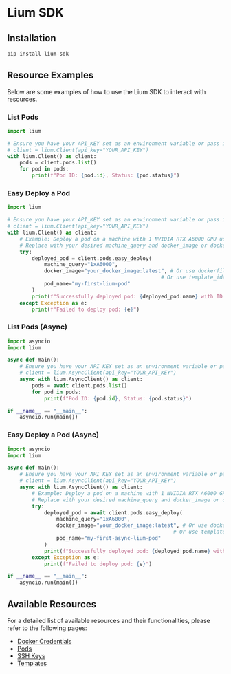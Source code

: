 # Lium SDK

## Installation

```bash
pip install lium-sdk
```

## Resource Examples

Below are some examples of how to use the Lium SDK to interact with resources.

### List Pods

```python
import lium

# Ensure you have your API_KEY set as an environment variable or pass it directly
# client = lium.Client(api_key="YOUR_API_KEY")
with lium.Client() as client:
    pods = client.pods.list()
    for pod in pods:
        print(f"Pod ID: {pod.id}, Status: {pod.status}")
```

### Easy Deploy a Pod

```python
import lium

# Ensure you have your API_KEY set as an environment variable or pass it directly
# client = lium.Client(api_key="YOUR_API_KEY")
with lium.Client() as client:
    # Example: Deploy a pod on a machine with 1 NVIDIA RTX A6000 GPU using a specific docker image
    # Replace with your desired machine_query and docker_image or dockerfile/template_id
    try:
        deployed_pod = client.pods.easy_deploy(
            machine_query="1xA6000", 
            docker_image="your_docker_image:latest", # Or use dockerfile="path/to/your/Dockerfile"
                                                  # Or use template_id="your_template_id"
            pod_name="my-first-lium-pod"
        )
        print(f"Successfully deployed pod: {deployed_pod.name} with ID: {deployed_pod.id}")
    except Exception as e:
        print(f"Failed to deploy pod: {e}")

```

### List Pods (Async)

```python
import asyncio
import lium

async def main():
    # Ensure you have your API_KEY set as an environment variable or pass it directly
    # client = lium.AsyncClient(api_key="YOUR_API_KEY")
    async with lium.AsyncClient() as client:
        pods = await client.pods.list()
        for pod in pods:
            print(f"Pod ID: {pod.id}, Status: {pod.status}")

if __name__ == "__main__":
    asyncio.run(main())
```

### Easy Deploy a Pod (Async)

```python
import asyncio
import lium

async def main():
    # Ensure you have your API_KEY set as an environment variable or pass it directly
    # client = lium.AsyncClient(api_key="YOUR_API_KEY")
    async with lium.AsyncClient() as client:
        # Example: Deploy a pod on a machine with 1 NVIDIA RTX A6000 GPU using a specific docker image
        # Replace with your desired machine_query and docker_image or dockerfile/template_id
        try:
            deployed_pod = await client.pods.easy_deploy(
                machine_query="1xA6000", 
                docker_image="your_docker_image:latest", # Or use dockerfile="path/to/your/Dockerfile"
                                                      # Or use template_id="your_template_id"
                pod_name="my-first-async-lium-pod"
            )
            print(f"Successfully deployed pod: {deployed_pod.name} with ID: {deployed_pod.id}")
        except Exception as e:
            print(f"Failed to deploy pod: {e}")

if __name__ == "__main__":
    asyncio.run(main())
```

## Available Resources

For a detailed list of available resources and their functionalities, please refer to the following pages:

- [Docker Credentials](./reference/resources/docker-credentials.md)
- [Pods](./reference/resources/pods.md)
- [SSH Keys](./reference/resources/ssh-keys.md)
- [Templates](./reference/resources/templates.md)